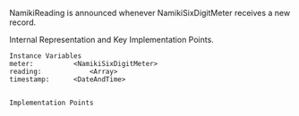 NamikiReading is announced whenever NamikiSixDigitMeter receives a new record.

 
Internal Representation and Key Implementation Points.

    Instance Variables
	meter:			<NamikiSixDigitMeter>
	reading:			<Array>
	timestamp:		<DateAndTime>


    Implementation Points